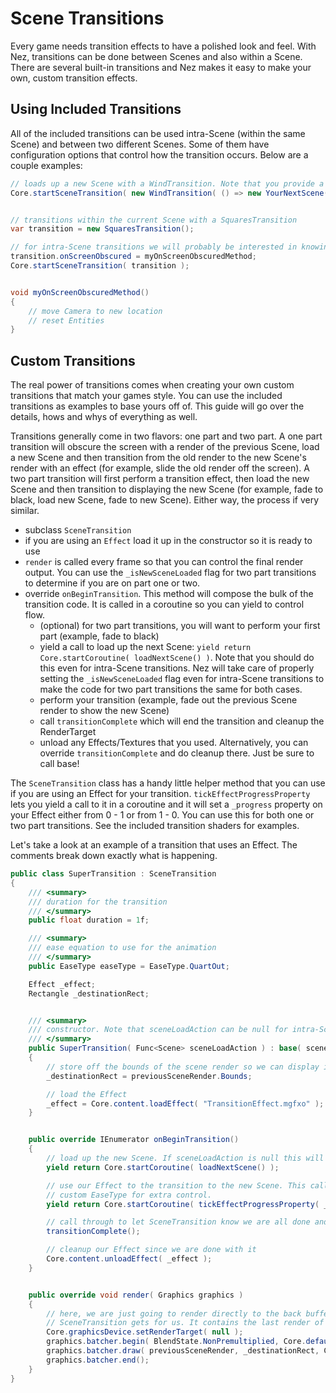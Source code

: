 Scene Transitions
==========
Every game needs transition effects to have a polished look and feel. With Nez, transitions can be done between Scenes and also within a Scene. There are several built-in transitions and Nez makes it easy to make your own, custom transition effects.



## Using Included Transitions
All of the included transitions can be used intra-Scene (within the same Scene) and between two different Scenes. Some of them have configuration options that control how the transition occurs. Below are a couple examples:

```cs
// loads up a new Scene with a WindTransition. Note that you provide a `Func<Scene>` to provide the Scene to transition to.
Core.startSceneTransition( new WindTransition( () => new YourNextScene() ) );


// transitions within the current Scene with a SquaresTransition
var transition = new SquaresTransition();

// for intra-Scene transitions we will probably be interested in knowing then the screen is obscured so we can take action
transition.onScreenObscured = myOnScreenObscuredMethod;
Core.startSceneTransition( transition );


void myOnScreenObscuredMethod()
{
	// move Camera to new location
	// reset Entities
}
```



## Custom Transitions
The real power of transitions comes when creating your own custom transitions that match your games style. You can use the included transitions as examples to base yours off of. This guide will go over the details, hows and whys of everything as well.

Transitions generally come in two flavors: one part and two part. A one part transition will obscure the screen with a render of the previous Scene, load a new Scene and then transition from the old render to the new Scene's render with an effect (for example, slide the old render off the screen). A two part transition will first perform a transition effect, then load the new Scene and then transition to displaying the new Scene (for example, fade to black, load new Scene, fade to new Scene). Either way, the process if very similar.

- subclass `SceneTransition`
- if you are using an `Effect` load it up in the constructor so it is ready to use
- `render` is called every frame so that you can control the final render output. You can use the `_isNewSceneLoaded` flag for two part transitions to determine if you are on part one or two.
- override `onBeginTransition`. This method will compose the bulk of the transition code. It is called in a coroutine so you can yield to control flow.
	- (optional) for two part transitions, you will want to perform your first part (example, fade to black)
	- yield a call to load up the next Scene: `yield return Core.startCoroutine( loadNextScene() )`. Note that you should do this even for intra-Scene transitions. Nez will take care of properly setting the `_isNewSceneLoaded` flag even for intra-Scene transitions to make the code for two part transitions the same for both cases.
	- perform your transition (example, fade out the previous Scene render to show the new Scene)
	- call `transitionComplete` which will end the transition and cleanup the RenderTarget
	- unload any Effects/Textures that you used. Alternatively, you can override `transitionComplete` and do cleanup there. Just be sure to call base!

The `SceneTransition` class has a handy little helper method that you can use if you are using an Effect for your transition. `tickEffectProgressProperty` lets you yield a call to it in a coroutine and it will set a `_progress` property on your Effect either from 0 - 1 or from 1 - 0. You can use this for both one or two part transitions. See the included transition shaders for examples.

Let's take a look at an example of a transition that uses an Effect. The comments break down exactly what is happening.

```cs
public class SuperTransition : SceneTransition
{
	/// <summary>
	/// duration for the transition
	/// </summary>
	public float duration = 1f;

	/// <summary>
	/// ease equation to use for the animation
	/// </summary>
	public EaseType easeType = EaseType.QuartOut;

	Effect _effect;
	Rectangle _destinationRect;


	/// <summary>
	/// constructor. Note that sceneLoadAction can be null for intra-Scene transitions and everything will still work as expected.
	/// </summary>
	public SuperTransition( Func<Scene> sceneLoadAction ) : base( sceneLoadAction, true )
	{
		// store off the bounds of the scene render so we can display it in the render method
		_destinationRect = previousSceneRender.Bounds;

		// load the Effect
		_effect = Core.content.loadEffect( "TransitionEffect.mgfxo" );
	}


	public override IEnumerator onBeginTransition()
	{
		// load up the new Scene. If sceneLoadAction is null this will just set the _isNewSceneLoaded flag to true.
		yield return Core.startCoroutine( loadNextScene() );

		// use our Effect to the transition to the new Scene. This call will tick the _progress EffectParameter from 0 to 1 with our
		// custom EaseType for extra control.
		yield return Core.startCoroutine( tickEffectProgressProperty( _effect, duration, easeType ) );

		// call through to let SceneTransition know we are all done and it can clean itself up and stop calling render
		transitionComplete();

		// cleanup our Effect since we are done with it
		Core.content.unloadEffect( _effect );
	}


	public override void render( Graphics graphics )
	{
		// here, we are just going to render directly to the back buffer using our Effect. We render the previousSceneRender which
		// SceneTransition gets for us. It contains the last render of the previous Scene.
		Core.graphicsDevice.setRenderTarget( null );
		graphics.batcher.begin( BlendState.NonPremultiplied, Core.defaultSamplerState, DepthStencilState.None, null, _effect );
		graphics.batcher.draw( previousSceneRender, _destinationRect, Color.White );
		graphics.batcher.end();
	}
}
```

